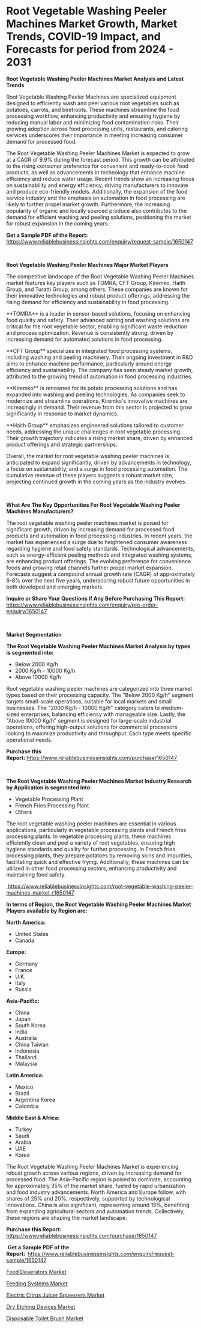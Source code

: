 <p><h1>Root Vegetable Washing Peeler Machines Market Growth, Market Trends, COVID-19 Impact, and Forecasts for period from 2024 - 2031</h1></p><p><strong>Root Vegetable Washing Peeler Machines Market Analysis and Latest Trends</strong></p>
<p><p>Root Vegetable Washing Peeler Machines are specialized equipment designed to efficiently wash and peel various root vegetables such as potatoes, carrots, and beetroots. These machines streamline the food processing workflow, enhancing productivity and ensuring hygiene by reducing manual labor and minimizing food contamination risks. Their growing adoption across food processing units, restaurants, and catering services underscores their importance in meeting increasing consumer demand for processed food.</p><p>The Root Vegetable Washing Peeler Machines Market is expected to grow at a CAGR of 9.9% during the forecast period. This growth can be attributed to the rising consumer preference for convenient and ready-to-cook food products, as well as advancements in technology that enhance machine efficiency and reduce water usage. Recent trends show an increasing focus on sustainability and energy efficiency, driving manufacturers to innovate and produce eco-friendly models. Additionally, the expansion of the food service industry and the emphasis on automation in food processing are likely to further propel market growth. Furthermore, the increasing popularity of organic and locally sourced produce also contributes to the demand for efficient washing and peeling solutions, positioning the market for robust expansion in the coming years.</p></p>
<p><strong>Get a Sample PDF of the Report:&nbsp;</strong> <a href="https://www.reliablebusinessinsights.com/enquiry/request-sample/1650147?utm_campaign=41&utm_medium=2&utm_source=Github&utm_content=ia&utm_term=26092024&utm_id=root-vegetable-washing-peeler-machines">https://www.reliablebusinessinsights.com/enquiry/request-sample/1650147</a></p>
<p>&nbsp;</p>
<p><strong>Root Vegetable Washing Peeler Machines Major Market Players</strong></p>
<p><p>The competitive landscape of the Root Vegetable Washing Peeler Machines market features key players such as TOMRA, CFT Group, Kiremko, Haith Group, and Turatti Group, among others. These companies are known for their innovative technologies and robust product offerings, addressing the rising demand for efficiency and sustainability in food processing.</p><p>**TOMRA** is a leader in sensor-based solutions, focusing on enhancing food quality and safety. Their advanced sorting and washing solutions are critical for the root vegetable sector, enabling significant waste reduction and process optimization. Revenue is consistently strong, driven by increasing demand for automated solutions in food processing.</p><p>**CFT Group** specializes in integrated food processing systems, including washing and peeling machinery. Their ongoing investment in R&D aims to enhance machine performance, particularly around energy efficiency and sustainability. The company has seen steady market growth, attributed to the growing trend of automation in food processing industries.</p><p>**Kiremko** is renowned for its potato processing solutions and has expanded into washing and peeling technologies. As companies seek to modernize and streamline operations, Kiremko's innovative machines are increasingly in demand. Their revenue from this sector is projected to grow significantly in response to market dynamics.</p><p>**Haith Group** emphasizes engineered solutions tailored to customer needs, addressing the unique challenges in root vegetable processing. Their growth trajectory indicates a rising market share, driven by enhanced product offerings and strategic partnerships.</p><p>Overall, the market for root vegetable washing peeler machines is anticipated to expand significantly, driven by advancements in technology, a focus on sustainability, and a surge in food processing automation. The cumulative revenue of these players suggests a robust market size, projecting continued growth in the coming years as the industry evolves.</p></p>
<p>&nbsp;</p>
<p><strong>What Are The Key Opportunities For Root Vegetable Washing Peeler Machines Manufacturers?</strong></p>
<p><p>The root vegetable washing peeler machines market is poised for significant growth, driven by increasing demand for processed food products and automation in food processing industries. In recent years, the market has experienced a surge due to heightened consumer awareness regarding hygiene and food safety standards. Technological advancements, such as energy-efficient peeling methods and integrated washing systems, are enhancing product offerings. The evolving preference for convenience foods and growing retail channels further propel market expansion. Forecasts suggest a compound annual growth rate (CAGR) of approximately 6-8% over the next five years, underscoring robust future opportunities in both developed and emerging markets.</p></p>
<p><strong>Inquire or Share Your Questions If Any Before Purchasing This Report:</strong> <a href="https://www.reliablebusinessinsights.com/enquiry/pre-order-enquiry/1650147?utm_campaign=41&utm_medium=2&utm_source=Github&utm_content=ia&utm_term=26092024&utm_id=root-vegetable-washing-peeler-machines">https://www.reliablebusinessinsights.com/enquiry/pre-order-enquiry/1650147</a></p>
<p>&nbsp;</p>
<p><strong>Market Segmentation</strong></p>
<p><strong>The Root Vegetable Washing Peeler Machines Market Analysis by types is segmented into:</strong></p>
<p><ul><li>Below 2000 Kg/h</li><li>2000 Kg/h - 10000 Kg/h</li><li>Above 10000 Kg/h</li></ul></p>
<p><p>Root vegetable washing peeler machines are categorized into three market types based on their processing capacity. The "Below 2000 Kg/h" segment targets small-scale operations, suitable for local markets and small businesses. The "2000 Kg/h - 10000 Kg/h" category caters to medium-sized enterprises, balancing efficiency with manageable size. Lastly, the "Above 10000 Kg/h" segment is designed for large-scale industrial operations, offering high-output solutions for commercial processors looking to maximize productivity and throughput. Each type meets specific operational needs.</p></p>
<p><strong>Purchase this Report:&nbsp;</strong><a href="https://www.reliablebusinessinsights.com/purchase/1650147?utm_campaign=41&utm_medium=2&utm_source=Github&utm_content=ia&utm_term=26092024&utm_id=root-vegetable-washing-peeler-machines">https://www.reliablebusinessinsights.com/purchase/1650147</a></p>
<p>&nbsp;</p>
<p><strong>The Root Vegetable Washing Peeler Machines Market Industry Research by Application is segmented into:</strong></p>
<p><ul><li>Vegetable Processing Plant</li><li>French Fries Processing Plant</li><li>Others</li></ul></p>
<p><p>The root vegetable washing peeler machines are essential in various applications, particularly in vegetable processing plants and French fries processing plants. In vegetable processing plants, these machines efficiently clean and peel a variety of root vegetables, ensuring high hygiene standards and quality for further processing. In French fries processing plants, they prepare potatoes by removing skins and impurities, facilitating quick and effective frying. Additionally, these machines can be utilized in other food processing sectors, enhancing productivity and maintaining food safety.</p></p>
<p><a href="https://www.reliablebusinessinsights.com/root-vegetable-washing-peeler-machines-market-r1650147?utm_campaign=41&utm_medium=2&utm_source=Github&utm_content=ia&utm_term=26092024&utm_id=root-vegetable-washing-peeler-machines">&nbsp;https://www.reliablebusinessinsights.com/root-vegetable-washing-peeler-machines-market-r1650147</a></p>
<p><strong>In terms of Region, the Root Vegetable Washing Peeler Machines Market Players available by Region are:</strong></p>
<p>
    <p> <strong> North America: </strong>
        <ul>
            <li>United States</li>
            <li>Canada</li>
        </ul>
        </p> 
    <p> <strong> Europe: </strong>
        <ul>
            <li>Germany</li>
            <li>France</li>
            <li>U.K.</li>
            <li>Italy</li>
            <li>Russia</li>
        </ul>
        </p> 
    <p> <strong> Asia-Pacific: </strong>
        <ul>
            <li>China</li>
            <li>Japan</li>
            <li>South Korea</li>
            <li>India</li>
            <li>Australia</li>
            <li>China Taiwan</li>
            <li>Indonesia</li>
            <li>Thailand</li>
            <li>Malaysia</li>
        </ul>
        </p> 
    <p> <strong> Latin America: </strong>
        <ul>
            <li>Mexico</li>
            <li>Brazil</li>
            <li>Argentina Korea</li>
            <li>Colombia</li>
        </ul>
        </p> 
    <p> <strong> Middle East & Africa: </strong>
        <ul>
            <li>Turkey</li>
            <li>Saudi</li>
            <li>Arabia</li>
            <li>UAE</li>
            <li>Korea</li>
        </ul>
    </p>
    </p>
<p><p>The Root Vegetable Washing Peeler Machines Market is experiencing robust growth across various regions, driven by increasing demand for processed food. The Asia-Pacific region is poised to dominate, accounting for approximately 35% of the market share, fueled by rapid urbanization and food industry advancements. North America and Europe follow, with shares of 25% and 20%, respectively, supported by technological innovations. China is also significant, representing around 15%, benefiting from expanding agricultural sectors and automation trends. Collectively, these regions are shaping the market landscape.</p></p>
<p><strong>Purchase this Report: </strong><a href="https://www.reliablebusinessinsights.com/purchase/1650147?utm_campaign=41&utm_medium=2&utm_source=Github&utm_content=ia&utm_term=26092024&utm_id=root-vegetable-washing-peeler-machines">https://www.reliablebusinessinsights.com/purchase/1650147</a></p>
<p>&nbsp;<strong>Get a Sample PDF of the Report:&nbsp;&nbsp;</strong><a href="https://www.reliablebusinessinsights.com/enquiry/request-sample/1650147?utm_campaign=41&utm_medium=2&utm_source=Github&utm_content=ia&utm_term=26092024&utm_id=root-vegetable-washing-peeler-machines">https://www.reliablebusinessinsights.com/enquiry/request-sample/1650147</a></p>
<p><strong></strong></p>
<p><p><a href="https://www.linkedin.com/pulse/food-deaerators-market-global-regional-analysis-focus-region-edh6f?trackingId=bBNO6g3RTGitNWT5T27DfA%3D%3D&utm_campaign=41&utm_medium=2&utm_source=Github&utm_content=ia&utm_term=26092024&utm_id=root-vegetable-washing-peeler-machines">Food Deaerators Market</a></p><p><a href="https://www.linkedin.com/pulse/feeding-systems-market-trends-regional-insights-forecasted-period-rnbof?trackingId=bz38NPUkQNu6fDJCyDY63w%3D%3D&utm_campaign=41&utm_medium=2&utm_source=Github&utm_content=ia&utm_term=26092024&utm_id=root-vegetable-washing-peeler-machines">Feeding Systems Market</a></p><p><a href="https://github.com/CarolynWatkins697/Market-Research-Report-List-1/blob/main/electric-citrus-juicer-squeezers-market.md?utm_campaign=41&utm_medium=2&utm_source=Github&utm_content=ia&utm_term=26092024&utm_id=root-vegetable-washing-peeler-machines">Electric Citrus Juicer Squeezers Market</a></p><p><a href="https://github.com/RunaHaque64/Market-Research-Report-List-1/blob/main/dry-etching-devices-market.md?utm_campaign=41&utm_medium=2&utm_source=Github&utm_content=ia&utm_term=26092024&utm_id=root-vegetable-washing-peeler-machines">Dry Etching Devices Market</a></p><p><a href="https://issuu.com/reportprime-2/docs/disposable-toilet-brush-market-size_20b967036273ef?utm_campaign=41&utm_medium=2&utm_source=Github&utm_content=ia&utm_term=26092024&utm_id=root-vegetable-washing-peeler-machines">Disposable Toilet Brush Market</a></p></p>
